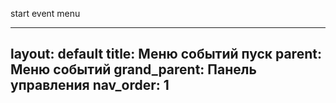 start event menu

---
layout: default
title: Меню событий пуск
parent: Меню событий
grand_parent: Панель управления
nav_order: 1
---
